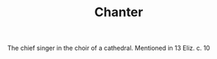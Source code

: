---
title: Chanter
letter: C
permalink: "/definitions/bld-chanter.html"
body: The chief singer in the choir of a cathedral. Mentioned in 13 Eliz. c. 10
published_at: '2018-07-07'
source: Black's Law Dictionary 2nd Ed (1910)
layout: post
---